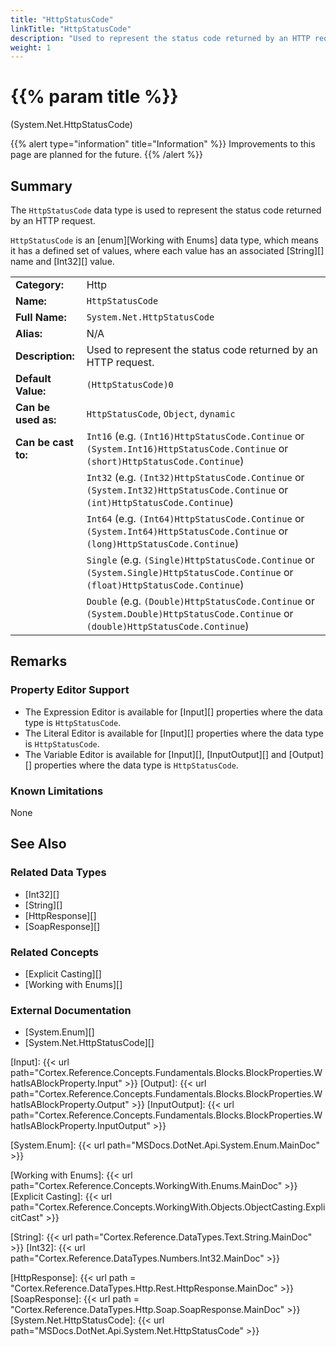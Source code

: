 ```yaml
---
title: "HttpStatusCode"
linkTitle: "HttpStatusCode"
description: "Used to represent the status code returned by an HTTP request."
weight: 1
---
```


# {{% param title %}}

<p class="namespace">(System.Net.HttpStatusCode)</p>

{{% alert type="information" title="Information" %}} Improvements to this page are planned for the future. {{% /alert %}}

## Summary

The `HttpStatusCode` data type is used to represent the status code returned by an HTTP request.

`HttpStatusCode` is an [enum][Working with Enums] data type, which means it has a defined set of values, where each value has an associated [String][] name and [Int32][] value.

|                     |                                                                                                                                    |
|---------------------|------------------------------------------------------------------------------------------------------------------------------------|
| **Category:**       | Http                                                                                                                               |
| **Name:**           | `HttpStatusCode`                                                                                                                   |
| **Full Name:**      | `System.Net.HttpStatusCode`                                                                                                        |
| **Alias:**          | N/A                                                                                                                                |
| **Description:**    | Used to represent the status code returned by an HTTP request.                                                                     |
| **Default Value:**  | `(HttpStatusCode)0`                                                                                                                |
| **Can be used as:** | `HttpStatusCode`, `Object`, `dynamic`                                                                                              |
| **Can be cast to:** | `Int16` (e.g. `(Int16)HttpStatusCode.Continue` or `(System.Int16)HttpStatusCode.Continue` or `(short)HttpStatusCode.Continue`)     |
|                     | `Int32` (e.g. `(Int32)HttpStatusCode.Continue` or `(System.Int32)HttpStatusCode.Continue` or `(int)HttpStatusCode.Continue`)       |
|                     | `Int64` (e.g. `(Int64)HttpStatusCode.Continue` or `(System.Int64)HttpStatusCode.Continue` or `(long)HttpStatusCode.Continue`)      |
|                     | `Single` (e.g. `(Single)HttpStatusCode.Continue` or `(System.Single)HttpStatusCode.Continue` or `(float)HttpStatusCode.Continue`)  |
|                     | `Double` (e.g. `(Double)HttpStatusCode.Continue` or `(System.Double)HttpStatusCode.Continue` or `(double)HttpStatusCode.Continue`) |

## Remarks

### Property Editor Support

- The Expression Editor is available for [Input][] properties where the data type is `HttpStatusCode`.
- The Literal Editor is available for [Input][] properties where the data type is `HttpStatusCode`.
- The Variable Editor is available for [Input][], [InputOutput][] and [Output][] properties where the data type is `HttpStatusCode`.

### Known Limitations

None

## See Also

### Related Data Types

- [Int32][]
- [String][]
- [HttpResponse][]
- [SoapResponse][]

### Related Concepts

- [Explicit Casting][]
- [Working with Enums][]

### External Documentation

- [System.Enum][]
- [System.Net.HttpStatusCode][]

[Input]: {{< url path="Cortex.Reference.Concepts.Fundamentals.Blocks.BlockProperties.WhatIsABlockProperty.Input" >}}
[Output]: {{< url path="Cortex.Reference.Concepts.Fundamentals.Blocks.BlockProperties.WhatIsABlockProperty.Output" >}}
[InputOutput]: {{< url path="Cortex.Reference.Concepts.Fundamentals.Blocks.BlockProperties.WhatIsABlockProperty.InputOutput" >}}

[System.Enum]: {{< url path="MSDocs.DotNet.Api.System.Enum.MainDoc" >}}

[Working with Enums]: {{< url path="Cortex.Reference.Concepts.WorkingWith.Enums.MainDoc" >}}
[Explicit Casting]: {{< url path="Cortex.Reference.Concepts.WorkingWith.Objects.ObjectCasting.ExplicitCast" >}}

[String]: {{< url path="Cortex.Reference.DataTypes.Text.String.MainDoc" >}}
[Int32]: {{< url path="Cortex.Reference.DataTypes.Numbers.Int32.MainDoc" >}}

[HttpResponse]: {{< url path = "Cortex.Reference.DataTypes.Http.Rest.HttpResponse.MainDoc" >}}
[SoapResponse]: {{< url path = "Cortex.Reference.DataTypes.Http.Soap.SoapResponse.MainDoc" >}}
[System.Net.HttpStatusCode]: {{< url path="MSDocs.DotNet.Api.System.Net.HttpStatusCode" >}}

